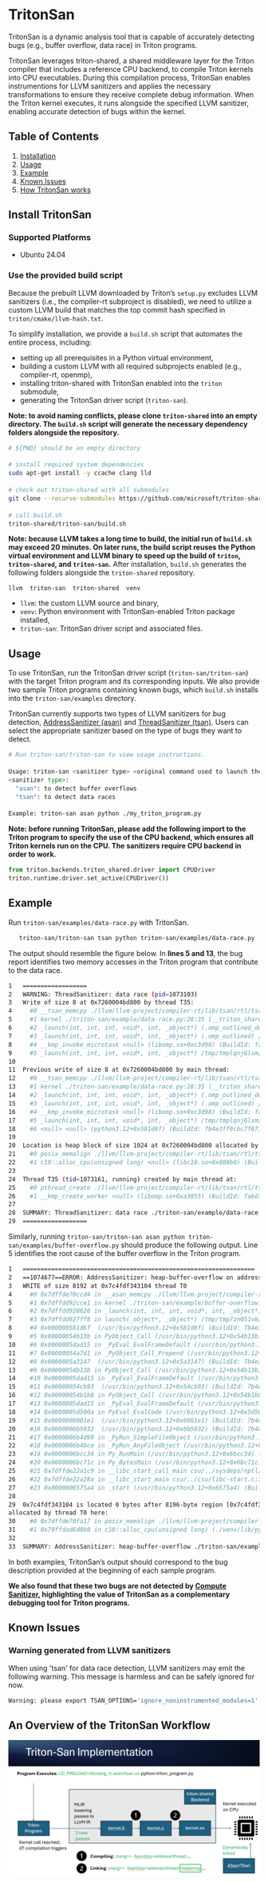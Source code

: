 # TritonSan
TritonSan is a dynamic analysis tool that is capable of accurately detecting bugs (e.g., buffer overflow, data race) in Triton programs. 

TritonSan leverages triton-shared, a shared middleware layer for the Triton compiler that includes a reference CPU backend, to compile Triton kernels into CPU executables. During this compilation process, TritonSan enables instrumentions for LLVM sanitizers and applies the necessary transformations to ensure they receive complete debug information. When the Triton kernel executes, it runs alongside the specified LLVM sanitizer, enabling accurate detection of bugs within the kernel.

## Table of Contents
1. [Installation](#install-tritonsan)
2. [Usage](#usage)
3. [Example](#example)
4. [Known Issues](#known-issues)
5. [How TritonSan works](#an-overview-of-the-tritonsan-workflow)

## Install TritonSan

### Supported Platforms
- Ubuntu 24.04

### Use the provided build script
Because the prebuilt LLVM downloaded by Triton’s `setup.py` excludes LLVM sanitizers (i.e., the compiler-rt subproject is disabled), we need to utilize a custom LLVM build that matches the top commit hash specified in `triton/cmake/llvm-hash.txt`.

To simplify installation, we provide a `build.sh` script that automates the entire process, including:
- setting up all prerequisites in a Python virtual environment, 
- building a custom LLVM with all required subprojects enabled (e.g., compiler-rt, openmp),
- installing triton-shared with TritonSan enabled into the `triton` submodule,
- generating the TritonSan driver script (`triton-san`).

**Note: to avoid naming conflicts, please clone `triton-shared` into an empty directory. The `build.sh` script will generate the necessary dependency folders alongside the repository.**
```sh
# ${PWD} should be an empty directory

# install required system dependencies
sudo apt-get install -y ccache clang lld

# check out triton-shared with all submodules
git clone --recurse-submodules https://github.com/microsoft/triton-shared.git

# call build.sh
triton-shared/triton-san/build.sh
```
**Note: because LLVM takes a long time to build, the initial run of `build.sh` may exceed 20 minutes. On later runs, the build script reuses the Python virtual environment and LLVM binary to speed up the build of `triton`, `triton-shared`, and `triton-san`.**
After installation, `build.sh` generates the following folders alongside the `triton-shared` repository.
```
llvm  triton-san  triton-shared  venv
```
- `llvm`: the custom LLVM source and binary,
- `venv`: Python environment with TritonSan-enabled Triton package installed,
- `triton-san`: TritonSan driver script and associated files.

## Usage
To use TritonSan, run the TritonSan driver script (`triton-san/triton-san`) with the target Triton program and its corresponding inputs. We also provide two sample Triton programs containing known bugs, which `build.sh` installs into the `triton-san/examples` directory.

TritonSan currently supports two types of LLVM sanitizers for bug detection, [AddressSanitizer (asan)](https://clang.llvm.org/docs/AddressSanitizer.html) and [ThreadSanitizer (tsan)](https://clang.llvm.org/docs/ThreadSanitizer.html). Users can select the appropriate sanitizer based on the type of bugs they want to detect.

```sh
# Run triton-san/triton-san to view usage instructions.

Usage: triton-san <sanitizer type> <original command used to launch the triton program...>.
<sanitizer type>:
  "asan": to detect buffer overflows
  "tsan": to detect data races

Example: triton-san asan python ./my_triton_program.py
```

**Note: before running TritonSan, please add the following import to the Triton program to specify the use of the CPU backend, which ensures all Triton kernels run on the CPU. The sanitizers require CPU backend in order to work.**

```python
from triton.backends.triton_shared.driver import CPUDriver
triton.runtime.driver.set_active(CPUDriver())
```

## Example
Run `triton-san/examples/data-race.py` with TritonSan.
```sh
   triton-san/triton-san tsan python triton-san/examples/data-race.py
```

The output should resemble the figure below. In **lines 5 and 13**, the bug report identifies two memory accesses in the Triton program that contribute to the data race.
```sh
1   ==================
2   WARNING: ThreadSanitizer: data race (pid=1073103)
3   Write of size 8 at 0x7260004bd800 by thread T35:
4     #0 __tsan_memcpy ./llvm/llvm-project/compiler-rt/lib/tsan/rtl/tsan_interceptors_memintrinsics.cpp:27:3 (libclang_rt.tsan.so+0x6d24e) (BuildId: 8abada4307c45d3e9e44a078e3d55102ca9a1dc8)
5     #1 kernel ./triton-san/example/data-race.py:28:35 (__triton_shared_ref_cpu_kernel_launcher.so+0xcdaa)
6     #2 _launch(int, int, int, void*, int, _object*) (.omp_outlined_debug__) /tmp/tmplqnj6lsm/main.cxx:26:11 (__triton_shared_ref_cpu_kernel_launcher.so+0x7bc9)
7     #3 _launch(int, int, int, void*, int, _object*) (.omp_outlined) /tmp/tmplqnj6lsm/main.cxx:20:5 (__triton_shared_ref_cpu_kernel_launcher.so+0x7ca1)
8     #4 __kmp_invoke_microtask <null> (libomp.so+0xc3d98) (BuildId: fabd731ada4172bff4255cc39ed59517c481b7aa)
9     #5 _launch(int, int, int, void*, int, _object*) /tmp/tmplqnj6lsm/main.cxx:20:5 (__triton_shared_ref_cpu_kernel_launcher.so+0x764a)
10
11  Previous write of size 8 at 0x7260004bd800 by main thread:
12    #0 __tsan_memcpy ./llvm/llvm-project/compiler-rt/lib/tsan/rtl/tsan_interceptors_memintrinsics.cpp:27:3 (libclang_rt.tsan.so+0x6d24e) (BuildId: 8abada4307c45d3e9e44a078e3d55102ca9a1dc8)
13    #1 kernel ./triton-san/example/data-race.py:28:35 (__triton_shared_ref_cpu_kernel_launcher.so+0xcdaa)
14    #2 _launch(int, int, int, void*, int, _object*) (.omp_outlined_debug__) /tmp/tmplqnj6lsm/main.cxx:26:11 (__triton_shared_ref_cpu_kernel_launcher.so+0x7bc9)
15    #3 _launch(int, int, int, void*, int, _object*) (.omp_outlined) /tmp/tmplqnj6lsm/main.cxx:20:5 (__triton_shared_ref_cpu_kernel_launcher.so+0x7ca1)
16    #4 __kmp_invoke_microtask <null> (libomp.so+0xc3d98) (BuildId: fabd731ada4172bff4255cc39ed59517c481b7aa)
17    #5 _launch(int, int, int, void*, int, _object*) /tmp/tmplqnj6lsm/main.cxx:20:5 (__triton_shared_ref_cpu_kernel_launcher.so+0x764a)
18    #6 <null> <null> (python3.12+0x581d6f) (BuildId: 7b4e3ff9cbc7f8717dfff5daeb5d187eee8b2088)
19
20  Location is heap block of size 1024 at 0x7260004bd800 allocated by main thread:
21    #0 posix_memalign ./llvm/llvm-project/compiler-rt/lib/tsan/rtl/tsan_interceptors_posix.cpp:882:3 (libclang_rt.tsan.so+0x713f9) (BuildId: 8abada4307c45d3e9e44a078e3d55102ca9a1dc8)
22    #1 c10::alloc_cpu(unsigned long) <null> (libc10.so+0x808b0) (BuildId: d3883d21ef7bef12d89784e7cf1f2ab7d942cc1d)
23
24  Thread T35 (tid=1073161, running) created by main thread at:
25    #0 pthread_create ./llvm/llvm-project/compiler-rt/lib/tsan/rtl/tsan_interceptors_posix.cpp:1051:3 (libclang_rt.tsan.so+0x71aff) (BuildId: 8abada4307c45d3e9e44a078e3d55102ca9a1dc8)
26    #1 __kmp_create_worker <null> (libomp.so+0xa3055) (BuildId: fabd731ada4172bff4255cc39ed59517c481b7aa)
27
28  SUMMARY: ThreadSanitizer: data race ./triton-san/example/data-race.py:28:35 in kernel
29  ==================
```

Similarly, running `triton-san/triton-san asan python triton-san/examples/buffer-overflow.py` should produce the following output. Line 5 identifies the root cause of the buffer overflow in the Triton program.
```sh
1   =================================================================
2   ==1074677==ERROR: AddressSanitizer: heap-buffer-overflow on address 0x7c4fdf343104 at pc 0x7dffde70ccd5 bp 0x7fff04555ca0 sp 0x7fff04555460
3   WRITE of size 8192 at 0x7c4fdf343104 thread T0
4     #0 0x7dffde70ccd4 in __asan_memcpy ./llvm/llvm-project/compiler-rt/lib/asan/asan_interceptors_memintrinsics.cpp:63:3
5     #1 0x7dffdd92cce1 in kernel ./triton-san/example/buffer-overflow.py:28:35
6     #2 0x7dffdd928626 in _launch(int, int, int, void*, int, _object*) /tmp/tmp7zn051vm/main.cxx:26:11
7     #3 0x7dffdd927ff8 in launch(_object*, _object*) /tmp/tmp7zn051vm/main.cxx:106:3
8     #4 0x000000581d6f  (/usr/bin/python3.12+0x581d6f) (BuildId: 7b4e3ff9cbc7f8717dfff5daeb5d187eee8b2088)
9     #5 0x00000054b13b in PyObject_Call (/usr/bin/python3.12+0x54b13b) (BuildId: 7b4e3ff9cbc7f8717dfff5daeb5d187eee8b2088)
10    #6 0x0000005dad15 in _PyEval_EvalFrameDefault (/usr/bin/python3.12+0x5dad15) (BuildId: 7b4e3ff9cbc7f8717dfff5daeb5d187eee8b2088)
11    #7 0x00000054a7d1 in _PyObject_Call_Prepend (/usr/bin/python3.12+0x54a7d1) (BuildId: 7b4e3ff9cbc7f8717dfff5daeb5d187eee8b2088)
12    #8 0x0000005a3147  (/usr/bin/python3.12+0x5a3147) (BuildId: 7b4e3ff9cbc7f8717dfff5daeb5d187eee8b2088)
13    #9 0x00000054b13b in PyObject_Call (/usr/bin/python3.12+0x54b13b) (BuildId: 7b4e3ff9cbc7f8717dfff5daeb5d187eee8b2088)
14    #10 0x0000005dad15 in _PyEval_EvalFrameDefault (/usr/bin/python3.12+0x5dad15) (BuildId: 7b4e3ff9cbc7f8717dfff5daeb5d187eee8b2088)
15    #11 0x00000054cb93  (/usr/bin/python3.12+0x54cb93) (BuildId: 7b4e3ff9cbc7f8717dfff5daeb5d187eee8b2088)
16    #12 0x00000054b1b8 in PyObject_Call (/usr/bin/python3.12+0x54b1b8) (BuildId: 7b4e3ff9cbc7f8717dfff5daeb5d187eee8b2088)
17    #13 0x0000005dad15 in _PyEval_EvalFrameDefault (/usr/bin/python3.12+0x5dad15) (BuildId: 7b4e3ff9cbc7f8717dfff5daeb5d187eee8b2088)
18    #14 0x0000005d500a in PyEval_EvalCode (/usr/bin/python3.12+0x5d500a) (BuildId: 7b4e3ff9cbc7f8717dfff5daeb5d187eee8b2088)
19    #15 0x0000006081e1  (/usr/bin/python3.12+0x6081e1) (BuildId: 7b4e3ff9cbc7f8717dfff5daeb5d187eee8b2088)
20    #16 0x0000006b5032  (/usr/bin/python3.12+0x6b5032) (BuildId: 7b4e3ff9cbc7f8717dfff5daeb5d187eee8b2088)
21    #17 0x0000006b4d99 in _PyRun_SimpleFileObject (/usr/bin/python3.12+0x6b4d99) (BuildId: 7b4e3ff9cbc7f8717dfff5daeb5d187eee8b2088)
22    #18 0x0000006b4bce in _PyRun_AnyFileObject (/usr/bin/python3.12+0x6b4bce) (BuildId: 7b4e3ff9cbc7f8717dfff5daeb5d187eee8b2088)
23    #19 0x0000006bcc34 in Py_RunMain (/usr/bin/python3.12+0x6bcc34) (BuildId: 7b4e3ff9cbc7f8717dfff5daeb5d187eee8b2088)
24    #20 0x0000006bc71c in Py_BytesMain (/usr/bin/python3.12+0x6bc71c) (BuildId: 7b4e3ff9cbc7f8717dfff5daeb5d187eee8b2088)
25    #21 0x7dffde22a1c9 in __libc_start_call_main csu/../sysdeps/nptl/libc_start_call_main.h:58:16
26    #22 0x7dffde22a28a in __libc_start_main csu/../csu/libc-start.c:360:3
27    #23 0x0000006575a4 in _start (/usr/bin/python3.12+0x6575a4) (BuildId: 7b4e3ff9cbc7f8717dfff5daeb5d187eee8b2088)
28
29  0x7c4fdf343104 is located 0 bytes after 8196-byte region [0x7c4fdf341100,0x7c4fdf343104)
allocated by thread T0 here:
30    #0 0x7dffde70fa17 in posix_memalign ./llvm/llvm-project/compiler-rt/lib/asan/asan_malloc_linux.cpp:139:3
31    #1 0x79ffdad6d8b0 in c10::alloc_cpu(unsigned long) (./venv/lib/python3.12/site-packages/torch/lib/libc10.so+0x808b0) (BuildId: d3883d21ef7bef12d89784e7cf1f2ab7d942cc1d)
32
33  SUMMARY: AddressSanitizer: heap-buffer-overflow ./triton-san/example/buffer-overflow.py:28:35 in kernel
```

In both examples, TritonSan’s output should correspond to the bug description provided at the beginning of each sample program. 

**We also found that these two bugs are not detected by [Compute Sanitizer](https://triton-lang.org/main/programming-guide/chapter-3/debugging.html#using-third-party-tools), highlighting the value of TritonSan as a complementary debugging tool for Triton programs.**

## Known Issues
### Warning generated from LLVM sanitizers
When using 'tsan' for data race detection, LLVM sanitizers may emit the following warning. This message is harmless and can be safely ignored for now.

```sh
Warning: please export TSAN_OPTIONS='ignore_noninstrumented_modules=1' to avoid false positive reports from the OpenMP runtime!
```

## An Overview of the TritonSan Workflow
![A figure illustrating TritonSan's workflow. TritonSan uses the LD_PRELOAD environment variable to initialize the selected LLVM sanitizer before launching the Triton program. For each encountered Triton kernel, it applies an instrumentation pass on the generated LLVM IR and links the result with the sanitizer's runtime library. Finally, TritonSan executes the Triton kernel on the CPU to perform dynamic analysis and detect potential bugs.](image/workflow.png)